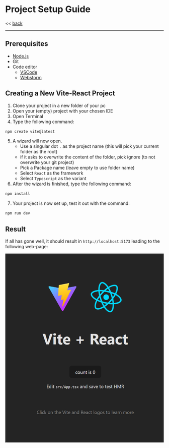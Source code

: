 # Project Setup Guide
<< [back](../README.md)

---

## Prerequisites
- [Node.js](https://nodejs.org/en)
- Git
- Code editor
  - [VSCode](https://code.visualstudio.com/)
  - [Webstorm](https://www.jetbrains.com/webstorm/)

## Creating a New Vite-React Project

1. Clone your project in a new folder of your pc
2. Open your (empty) project with your chosen IDE
3. Open Terminal
4. Type the following command:
```bash
npm create vite@latest
```
5. A wizard will now open.
    - Use a singular dot `.` as the project name (this will pick your current folder as the root)
    - if it asks to overwrite the content of the folder, pick ignore (to not overwrite your git project)
    - Pick a Package name (leave empty to use folder name)
    - Select `React` as the framework
    - Select `Typescript` as the variant
6. After the wizard is finished, type the following command:
```bash
npm install
```
7. Your project is now set up, test it out with the command:
```bash
npm run dev
```

## Result
If all has gone well, it should result in `http://localhost:5173` leading to the following web-page:

<img src="./example.png">

